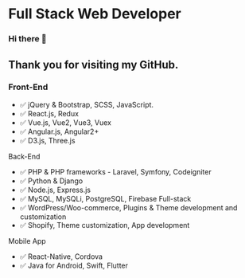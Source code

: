 # Full Stack Web Developer 
### Hi there 👋

## Thank you for visiting my GitHub.

 ### Front-End
- ✅ jQuery & Bootstrap, SCSS, JavaScript.
- ✅ React.js, Redux
- ✅ Vue.js, Vue2, Vue3, Vuex
- ✅ Angular.js, Angular2+
- ✅ D3.js, Three.js

Back-End
- ✅ PHP & PHP frameworks - Laravel, Symfony, Codeigniter
- ✅ Python & Django
- ✅ Node.js, Express.js
- ✅ MySQL, MySQLi, PostgreSQL, Firebase
Full-stack
- ✅ WordPress/Woo-commerce, Plugins & Theme development and customization
- ✅ Shopify, Theme customization, App development

Mobile App
- ✅ React-Native, Cordova
- ✅ Java for Android, Swift, Flutter
 
